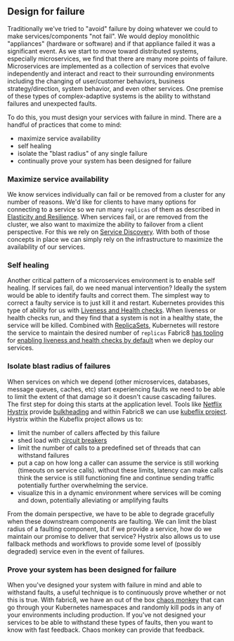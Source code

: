 ## Design for failure

Traditionally we've tried to "avoid" failure by doing whatever we could to make services/components "not fail". We would deploy monolithic "appliances" (hardware or software) and if that appliance failed it was a significant event. As we start to move toward distributed systems, especially microservices, we find that there are many more points of failure. Microservices are  implemented as a collection of services that evolve independently and interact and react to their surrounding environments including the changing of user/customer behaviors, business strategy/direction, system behavior, and even other services. One premise of these types of complex-adaptive systems is the ability to withstand failures and unexpected faults. 

To do this, you must design your services with failure in mind. There are a handful of practices that come to mind:

* maximize service availability
* self healing
* isolate the "blast radius" of any single failure
* continually prove your system has been designed for failure

### Maximize service availability

We know services individually can fail or be removed from a cluster for any number of reasons. We'd like for clients to have many options for connecting to a service so we run many `replicas` of them as described in [Elasticity and Resilience](elasticity.md). When services fail, or are removed from the cluster, we also want to maximize the ability to failover from a client perspective. For this we rely on [Service Discovery](serviceDiscovery.md). With both of those concepts in place we can simply rely  on the infrastructure to maximize the availability of our services.
  
### Self healing

Another critical pattern of a microservices environment is to enable self healing. If services fail, do we need manual intervention? Ideally the system would be able to identify faults and correct them. The simplest way to correct a faulty service is to just kill it and restart. Kubernetes provides this type of ability for us with [Liveness and Health checks](http://kubernetes.io/docs/user-guide/liveness/). When liveness or health checks run, and they find that a system is not in a healthy state, the service will be killed. Combined with [ReplicaSets](../replicationControllers.html), Kubernetes will restore the service to maintain the desired number of `replicas` Fabric8 [has tooling](../mavenFabric8Json.md) for [enabling liveness and health checks by default](../forge.md) when we deploy our services.    

### Isolate blast radius of failures

When services on which we depend (other microservices, databases, message queues, caches, etc) start experiencing faults we need to be able to limit the extent of that damage so it doesn't cause cascading failures. The first step for doing this starts at the application level. Tools like [Netflix Hystrix](https://github.com/Netflix/Hystrix) provide [bulkheading](http://skife.org/architecture/fault-tolerance/2009/12/31/bulkheads.html) and within Fabric8 we can use [kubeflix project](https://github.com/fabric8io/kubeflix).  Hystrix within the Kubeflix project allows us to:

* limit the number of callers affected by this failure
* shed load with [circuit breakers](circuitBreakers.md)
* limit the number of calls to a predefined set of threads that can withstand failures
* put a cap on how long a caller can assume the service is still working (timeouts on service calls). without these limits, latency can make calls think the service is still functioning fine and continue sending traffic potentially further overwhelming the service. 
* visualize this in a dynamic environment where services will be coming and down, potentially alleviating or amplifying faults

From the domain perspective, we have to be able to degrade gracefully when these downstream components are faulting. We can limit the blast radius of a faulting component, but if we provide a service, how do we maintain our promise to deliver that service? Hystrix also allows us to use fallback methods and workflows to provide some level of (possibly degraded) service even in the event of failures.


### Prove your system has been designed for failure

When you've designed your system with failure in mind and able to withstand faults, a useful technique is to continuously prove whether or not this is true. With fabric8, we have an out of the box [chaos monkey](../chaosMonkey.md) that can go through your Kubernetes namespaces and randomly kill pods in any of your environments including production. If you've not designed your services to be able to withstand these types of faults, then you want to know with fast feedback. Chaos monkey can provide that feedback. 
